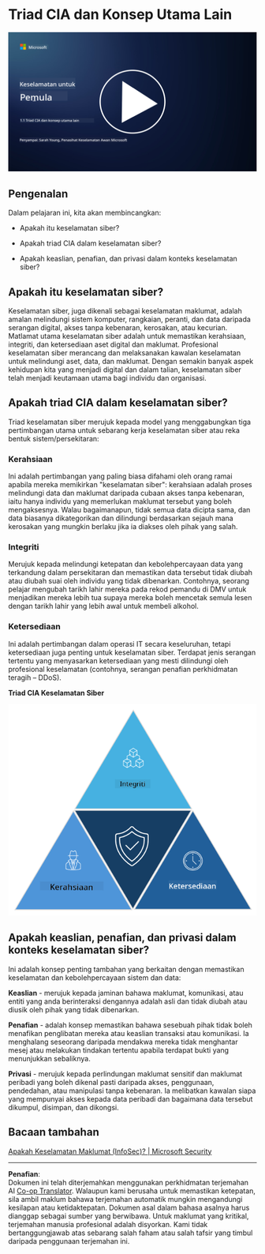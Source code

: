 <!--
CO_OP_TRANSLATOR_METADATA:
{
  "original_hash": "16a76f9fa372fb63cffb6d76b855f023",
  "translation_date": "2025-09-04T01:11:11+00:00",
  "source_file": "1.1 The CIA triad and other key concepts.md",
  "language_code": "ms"
}
-->
# Triad CIA dan Konsep Utama Lain

[![Tonton video](../../translated_images/1-1_placeholder.5743591289ea76087b78301a315f244c665d5266d895538c9d1a52b1f0d08603.ms.png)](https://learn-video.azurefd.net/vod/player?id=d4c2f633-fa6a-4a3d-8d41-7a1d71189832)

## Pengenalan

Dalam pelajaran ini, kita akan membincangkan:

 - Apakah itu keselamatan siber?
   
 - Apakah triad CIA dalam keselamatan siber?

 - Apakah keaslian, penafian, dan privasi dalam konteks keselamatan siber?

## Apakah itu keselamatan siber?

Keselamatan siber, juga dikenali sebagai keselamatan maklumat, adalah amalan melindungi sistem komputer, rangkaian, peranti, dan data daripada serangan digital, akses tanpa kebenaran, kerosakan, atau kecurian. Matlamat utama keselamatan siber adalah untuk memastikan kerahsiaan, integriti, dan ketersediaan aset digital dan maklumat. Profesional keselamatan siber merancang dan melaksanakan kawalan keselamatan untuk melindungi aset, data, dan maklumat. Dengan semakin banyak aspek kehidupan kita yang menjadi digital dan dalam talian, keselamatan siber telah menjadi keutamaan utama bagi individu dan organisasi.

## Apakah triad CIA dalam keselamatan siber?

Triad keselamatan siber merujuk kepada model yang menggabungkan tiga pertimbangan utama untuk sebarang kerja keselamatan siber atau reka bentuk sistem/persekitaran:

### Kerahsiaan

Ini adalah pertimbangan yang paling biasa difahami oleh orang ramai apabila mereka memikirkan "keselamatan siber": kerahsiaan adalah proses melindungi data dan maklumat daripada cubaan akses tanpa kebenaran, iaitu hanya individu yang memerlukan maklumat tersebut yang boleh mengaksesnya. Walau bagaimanapun, tidak semua data dicipta sama, dan data biasanya dikategorikan dan dilindungi berdasarkan sejauh mana kerosakan yang mungkin berlaku jika ia diakses oleh pihak yang salah.

### Integriti

Merujuk kepada melindungi ketepatan dan kebolehpercayaan data yang terkandung dalam persekitaran dan memastikan data tersebut tidak diubah atau diubah suai oleh individu yang tidak dibenarkan. Contohnya, seorang pelajar mengubah tarikh lahir mereka pada rekod pemandu di DMV untuk menjadikan mereka lebih tua supaya mereka boleh mencetak semula lesen dengan tarikh lahir yang lebih awal untuk membeli alkohol.

### Ketersediaan

Ini adalah pertimbangan dalam operasi IT secara keseluruhan, tetapi ketersediaan juga penting untuk keselamatan siber. Terdapat jenis serangan tertentu yang menyasarkan ketersediaan yang mesti dilindungi oleh profesional keselamatan (contohnya, serangan penafian perkhidmatan teragih – DDoS).

**Triad CIA Keselamatan Siber**

![image](../../translated_images/ciatriad.0cf01e809b3845866bec11e829aac615e19a7b2a2897a4aafeb8000955a3f4b5.ms.png)

## Apakah keaslian, penafian, dan privasi dalam konteks keselamatan siber?

Ini adalah konsep penting tambahan yang berkaitan dengan memastikan keselamatan dan kebolehpercayaan sistem dan data:

**Keaslian** - merujuk kepada jaminan bahawa maklumat, komunikasi, atau entiti yang anda berinteraksi dengannya adalah asli dan tidak diubah atau diusik oleh pihak yang tidak dibenarkan.

**Penafian** - adalah konsep memastikan bahawa sesebuah pihak tidak boleh menafikan penglibatan mereka atau keaslian transaksi atau komunikasi. Ia menghalang seseorang daripada mendakwa mereka tidak menghantar mesej atau melakukan tindakan tertentu apabila terdapat bukti yang menunjukkan sebaliknya.

**Privasi** - merujuk kepada perlindungan maklumat sensitif dan maklumat peribadi yang boleh dikenal pasti daripada akses, penggunaan, pendedahan, atau manipulasi tanpa kebenaran. Ia melibatkan kawalan siapa yang mempunyai akses kepada data peribadi dan bagaimana data tersebut dikumpul, disimpan, dan dikongsi.

## Bacaan tambahan

[Apakah Keselamatan Maklumat (InfoSec)? | Microsoft Security](https://www.microsoft.com/security/business/security-101/what-is-information-security-infosec#:~:text=Three%20pillars%20of%20information%20security%3A%20the%20CIA%20triad,as%20guiding%20principles%20for%20implementing%20an%20InfoSec%20plan.)

---

**Penafian**:  
Dokumen ini telah diterjemahkan menggunakan perkhidmatan terjemahan AI [Co-op Translator](https://github.com/Azure/co-op-translator). Walaupun kami berusaha untuk memastikan ketepatan, sila ambil maklum bahawa terjemahan automatik mungkin mengandungi kesilapan atau ketidaktepatan. Dokumen asal dalam bahasa asalnya harus dianggap sebagai sumber yang berwibawa. Untuk maklumat yang kritikal, terjemahan manusia profesional adalah disyorkan. Kami tidak bertanggungjawab atas sebarang salah faham atau salah tafsir yang timbul daripada penggunaan terjemahan ini.